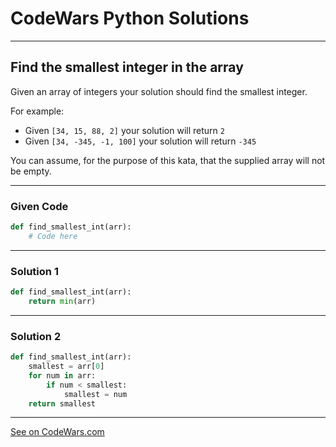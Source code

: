 # CodeWars Python Solutions

---

## Find the smallest integer in the array

Given an array of integers your solution should find the smallest integer.

For example:

* Given `[34, 15, 88, 2]` your solution will return `2`
* Given `[34, -345, -1, 100]` your solution will return `-345`

You can assume, for the purpose of this kata, that the supplied array will not be empty.

---

### Given Code


```python
def find_smallest_int(arr):
    # Code here
```

---


### Solution 1


```python
def find_smallest_int(arr):
    return min(arr)
```

---

### Solution 2


```python
def find_smallest_int(arr):
    smallest = arr[0]
    for num in arr:
        if num < smallest:
            smallest = num
    return smallest
```

---


[See on CodeWars.com](https://www.codewars.com/kata/55a2d7ebe362935a210000b2)
